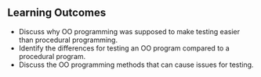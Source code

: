 ## Learning Outcomes
* Discuss why OO programming was supposed to make testing easier than procedural programming.
* Identify the differences for testing an OO program compared to a procedural program.
* Discuss the OO programming methods that can cause issues for testing.